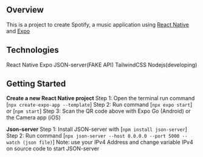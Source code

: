 ## Overview
This is a project to create Spotify, a music application using [React Native](https://reactnative.dev/) and [Expo](https://expo.dev/)



## Technologies

React Native
Expo
JSON-server(FAKE API)
TailwindCSS
Nodejs(developing)

## Getting Started

**Create a new React Native project**
Step 1: Open the terminal run command [`npx create-expo-app --template`]
Step 2: Run command [`npx expo start`] or [`npm start`]
Step 3: Scan the QR code above with Expo Go (Android) or the Camera app (iOS)

**Json-server**
Step 1: Install JSON-server with [`npm install json-server`]
Step 2: Run command [`npx json-server --host 0.0.0.0 --port 5000 --watch (json file)`]
Note: use your IPv4 Address and change variable IPv4 on source code to start JSON-server
